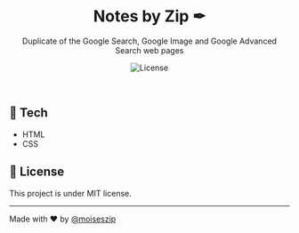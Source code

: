 <h1 align="center"> Notes by Zip ✒ </h1>

<p align="center">
Duplicate of the Google Search, Google Image and Google Advanced Search web pages</p>

<p align="center">
  <img alt="License" src="https://img.shields.io/static/v1?label=license&message=MIT&color=49AA26&labelColor=000000">
</p>

<br>


## 🚀 Tech

- HTML
- CSS

## 📃 License

This project is under MIT license.

---

Made with ♥ by [@moiseszip](https://www.instagram.com/moiseszip/)
